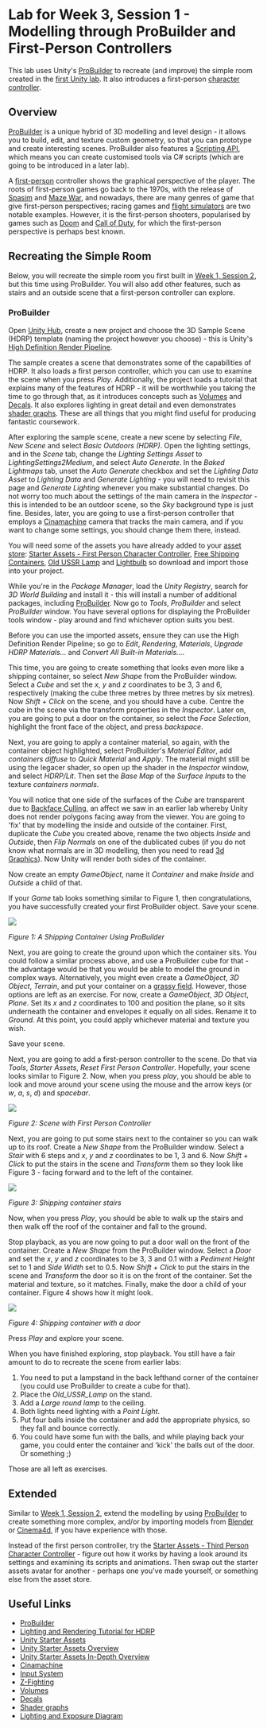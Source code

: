 # Lab for Week 3, Session 1 - Modelling through ProBuilder and First-Person Controllers

This lab uses Unity's [ProBuilder](https://unity3d.com/unity/features/worldbuilding/probuilder) to recreate (and improve) the simple room created in the [first Unity lab](./week1Session2.md). It also introduces a first-person [character controller](https://docs.unity3d.com/Manual/class-CharacterController.html).

## Overview

[ProBuilder](https://unity3d.com/unity/features/worldbuilding/probuilder) is a unique hybrid of 3D modelling and level design - it allows you to build, edit, and texture custom geometry, so that you can prototype and create interesting scenes. ProBuilder also features a [Scripting API](https://docs.unity3d.com/Packages/com.unity.probuilder@4.2/manual/api.html), which means you can create customised tools via C# scripts (which are going to be introduced in a later lab).

A [first-person](https://en.wikipedia.org/wiki/First-person_(video_games)) controller shows the graphical perspective of the player. The roots of first-person games go back to the 1970s, with the release of [Spasim](https://en.wikipedia.org/wiki/Spasim) and [Maze War](https://en.wikipedia.org/wiki/Maze_War), and nowadays, there are many genres of game that give first-person perspectives; racing games and [flight simulators](https://en.wikipedia.org/wiki/Amateur_flight_simulation#Flight_simulators) are two notable examples.  However, it is the first-person shooters, popularised by games such as [Doom](https://en.wikipedia.org/wiki/Doom_(franchise)) and [Call of Duty](https://en.wikipedia.org/wiki/Call_of_Duty), for which the first-person perspective is perhaps best known.

## Recreating the Simple Room

Below, you will recreate the simple room you first built in [Week 1, Session 2](./week1Session2.md), but this time using ProBuilder. You will also add other features, such as stairs and an outside scene that a first-person controller can explore.

### ProBuilder

Open [Unity Hub](https://docs.unity3d.com/Manual/GettingStartedUnityHub.html), create a new project and choose the 3D Sample Scene (HDRP) template (naming the project however you choose) - this is Unity's [High Definition Render Pipeline](https://docs.unity3d.com/Packages/com.unity.render-pipelines.high-definition@14.0/manual/index.html). 

The sample creates a scene that demonstrates some of the capabilities of HDRP. It also loads a  first person controller, which you can use to examine the scene when you press _Play_. Additionally, the project loads a tutorial that explains many of the features of HDRP - it will be worthwhile you taking the time to go through that, as it introduces concepts such as [Volumes](https://docs.unity3d.com/Packages/com.unity.render-pipelines.high-definition@7.1/manual/Volumes.html) and [Decals](https://docs.unity3d.com/Packages/com.unity.render-pipelines.high-definition@14.0/manual/Decal.html). It also explores lighting in great detail and even demonstrates [shader graphs](https://unity.com/features/shader-graph). These are all things that you might find useful for producing fantastic coursework.

After exploring the sample scene, create a new scene by selecting _File_, _New Scene_ and select _Basic Outdoors (HDRP)_. Open the lighting settings, and in the _Scene_ tab, change the _Lighting Settings Asset_ to _LightingSettings2Medium_, and select _Auto Generate_. In the _Baked Lightmaps_ tab, unset the _Auto Generate_ checkbox and set the _Lighting Data Asset_ to _Lighting Data_ and _Generate Lighting_ - you will need to revisit this page and _Generate Lighting_ whenever you make substantial changes. Do not worry too much about the settings of the main camera in the _Inspector_ - this is intended to be an outdoor scene, so the _Sky_ background type is just fine. Besides, later, you are going to use a first-person controller that employs a [Cinamachine](https://unity.com/unity/features/editor/art-and-design/cinemachine) camera that tracks the main camera, and if you want to change some settings, you should change them there, instead.

You will need some of the assets you have already added to your [asset store](https://assetstore.unity.com/): [Starter Assets - First Person Character Controller](https://assetstore.unity.com/packages/essentials/starter-assets-first-person-character-controller-196525), [Free Shipping Containers](https://assetstore.unity.com/packages/3d/environments/industrial/free-shipping-containers-18315), [Old USSR Lamp](https://assetstore.unity.com/packages/3d/props/electronics/old-ussr-lamp-110400) and [Lightbulb](https://assetstore.unity.com/packages/3d/props/interior/lightbulb-218258) so download and import those into your project.

While you're in the _Package Manager_, load the _Unity Registry_, search for _3D World Building_ and install it - this will install a number of additional packages, including [ProBuilder](https://unity3d.com/unity/features/worldbuilding/probuilder). Now go to _Tools_, _ProBuilder_ and select _ProBuilder_ window. You have several options for displaying the ProBuilder tools window - play around and find whichever option suits you best.

Before you can use the imported assets, ensure they can use the High Definition Render Pipeline; so go to _Edit_, _Rendering_, _Materials_, _Upgrade HDRP Materials..._ and _Convert All Built-in Materials..._.

This time, you are going to create something that looks even more like a shipping container, so select _New Shape_ from the ProBuilder window. Select a _Cube_ and set the _x_, _y_ and _z_ coordinates to be 3, 3 and 6, respectively (making the cube three metres by three metres by six metres). Now _Shift + Click_ on the scene, and you should have a cube. Centre the cube in the scene via the transform properties in the _Inspector_. Later on, you are going to put a door on the container, so select the _Face Selection_, highlight the front face of the object, and press _backspace_.

Next, you are going to apply a container material, so again, with the container object highlighted, select ProBuilder's _Material Editor_, add _containers diffuse_ to _Quick Material_ and _Apply_. The material might still be using the legacer shader, so open up the shader in the _Inspector_ window, and select _HDRP/Lit_. Then set the _Base Map_ of the _Surface Inputs_ to the texture _containers normals_.

You will notice that one side of the surfaces of the _Cube_ are transparent due to [Backface Culling](https://answers.unity.com/questions/1447454/mesh-looks-transperent-on-one-side.html), an affect we saw in an earlier lab whereby Unity does not render polygons facing away from the viewer. You are going to 'fix' that by modelling the inside and outside of the container. First, duplicate the _Cube_ you created above, rename the two objects _Inside_ and _Outside_, then _Flip Normals_ on one of the dublicated cubes (if you do not know what normals are in 3D modelling, then you need to read [3d Graphics](../graphicsBackground.md)). Now Unity will render both sides of the container.

Now create an empty _GameObject_, name it _Container_ and make _Inside_ and _Outside_ a child of that.

If your _Game_ tab looks something similar to Figure 1, then congratulations, you have successfully created your first ProBuilder object. Save your scene.

![](./images/shippingContainerProBuilder.png)

_Figure 1: A Shipping Container Using ProBuilder_

Next, you are going to create the ground upon which the container sits. You could follow a similar process above, and use a ProBuilder cube for that - the advantage would be that you would be able to model the ground in complex ways. Alternatively, you might even create a _GameObject_, _3D Object_, _Terrain_, and put your container on a [grassy field](https://docs.unity3d.com/Manual/terrain-Grass.html). However, those options are left as an exercise. For now, create a _GameObject_, _3D Object_, _Plane_. Set its _x_ and _z_ coordinates to 100 and position the plane, so it sits underneath the container and envelopes it equally on all sides. Rename it to _Ground_. At this point, you could apply whichever material and texture you wish.

Save your scene.

Next, you are going to add a first-person controller to the scene. Do that via _Tools_, _Starter Assets_, _Reset First Person Controller_. Hopefully, your scene looks similar to Figure 2. Now, when you press _play_, you should be able to look and move around your scene using the mouse and the arrow keys (or _w_, _a_, _s_, _d_) and _spacebar_.

![](./images/fpcScene.png)

_Figure 2: Scene with First Person Controller_

Next, you are going to put some stairs next to the container so you can walk up to its roof. Create a _New Shape_ from the ProBuilder window. Select a _Stair_ with 6 steps and _x_, _y_ and _z_ coordinates to be 1, 3 and 6. Now _Shift + Click_ to put the stairs in the scene and _Transform_ them so they look like Figure 3 - facing forward and to the left of the container.

![](./images/shippingContainerStairs.png)

_Figure 3: Shipping container stairs_

Now, when you press _Play_, you should be able to walk up the stairs and then walk off the roof of the container and fall to the ground.

Stop playback, as you are now going to put a door wall on the front of the container. Create a _New Shape_ from the ProBuilder window. Select a _Door_ and set the _x_, _y_ and _z_ coordinates to be 3, 3 and 0.1 with a _Pediment Height_ set to 1 and _Side Width_ set to 0.5. Now _Shift + Click_ to put the stairs in the scene and _Transform_ the door so it is on the front of the container. Set the material and texture, so it matches. Finally, make the door a child of your container. Figure 4 shows how it might look.

![](./images/shippingContainerDoor.png)

_Figure 4: Shipping container with a door_

Press _Play_ and explore your scene.

When you have finished exploring, stop playback. You still have a fair amount to do to recreate the scene from earlier labs:

1. You need to put a lampstand in the back lefthand corner of the container (you could use ProBuilder to create a cube for that).
2. Place the _Old_USSR_Lamp_ on the stand.
3. Add a _Large round lamp_ to the ceiling.
4. Both lights need lighting with a _Point Light_.
5. Put four balls inside the container and add the appropriate physics, so they fall and bounce correctly.
6. You could have some fun with the balls, and while playing back your game, you could enter the container and 'kick' the balls out of the door. Or something ;)

Those are all left as exercises.

## Extended

Similar to [Week 1, Session 2](./week1Session2.md), extend the modelling by using [ProBuilder](https://docs.unity3d.com/Packages/com.unity.probuilder@5.0/manual/index.html) to create something more complex, and/or by importing models from [Blender](https://www.blender.org/) or [Cinema4d](https://www.maxon.net/en/cinema-4d), if you have experience with those.

Instead of the first person controller, try the [Starter Assets - Third Person Character Controller](https://assetstore.unity.com/packages/essentials/starter-assets-third-person-character-controller-196526) - figure out how it works by having a look around its settings and examining its scripts and animations. Then swap out the starter assets avatar for another - perhaps one you've made yourself, or something else from the asset store.

## Useful Links

+ [ProBuilder](https://unity3d.com/unity/features/worldbuilding/probuilder)
+ [Lighting and Rendering Tutorial for HDRP](https://www.youtube.com/watch?v=yqCHiZrgKzs)
+ [Unity Starter Assets](https://blog.unity.com/games/say-hello-to-the-new-starter-asset-packages)
+ [Unity Starter Assets Overview](https://www.youtube.com/watch?v=4QuPlKzdq14)
+ [Unity Starter Assets In-Depth Overview](https://www.youtube.com/watch?v=CD0FlqllfIE)
+ [Cinamachine](https://unity.com/unity/features/editor/art-and-design/cinemachine)
+ [Input System](https://docs.unity3d.com/Packages/com.unity.inputsystem@1.1/manual/Installation.html)
+ [Z-Fighting](https://www.unity3dtips.com/unity-z-fighting-solutions/)
+ [Volumes](https://docs.unity3d.com/Packages/com.unity.render-pipelines.high-definition@7.1/manual/Volumes.html)
+ [Decals](https://docs.unity3d.com/Packages/com.unity.render-pipelines.high-definition@14.0/manual/Decal.html)
+ [Shader graphs](https://unity.com/features/shader-graph)
+ [Lighting and Exposure Diagram](https://docs.unity3d.com/Packages/com.unity.render-pipelines.high-definition@15.0/manual/Physical-Light-Units.html#lighting-and-exposure-diagram)
